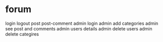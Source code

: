 # forum
login 
logout
post 
post-comment
admin login
admin add categories
admin see post and comments
admin users details 
admin delete users
admin delete categires
